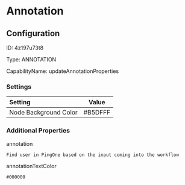 # Annotation
## Configuration
ID:  4z197u73t8

Type: ANNOTATION 

CapabilityName: updateAnnotationProperties

### Settings
| Setting | Value  |
| :------------------------ | ---------------------------------------- |
| Node Background Color | #B5DFFF | 






### Additional Properties
annotation
```string 
Find user in PingOne based on the input coming into the workflow
```


annotationTextColor
```html 
#000000
```




